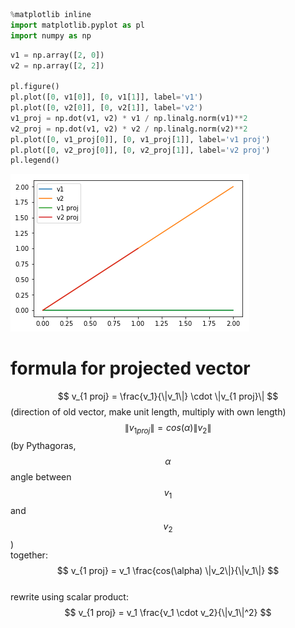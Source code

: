 

```python
%matplotlib inline
import matplotlib.pyplot as pl
import numpy as np
```


```python
v1 = np.array([2, 0])
v2 = np.array([2, 2])

pl.figure()
pl.plot([0, v1[0]], [0, v1[1]], label='v1')
pl.plot([0, v2[0]], [0, v2[1]], label='v2')
v1_proj = np.dot(v1, v2) * v1 / np.linalg.norm(v1)**2
v2_proj = np.dot(v1, v2) * v2 / np.linalg.norm(v2)**2
pl.plot([0, v1_proj[0]], [0, v1_proj[1]], label='v1 proj')
pl.plot([0, v2_proj[0]], [0, v2_proj[1]], label='v2 proj')
pl.legend()
```

![png](/_posts/scalar_product_1_1.png)


# formula for projected vector
$$ v_{1 proj} = \frac{v_1}{\|v_1\|} \cdot \|v_{1 proj}\| $$ (direction of old vector, make unit length, multiply with own length)  
$$ \|v_{1 proj}\| = cos(\alpha) \|v_2\| $$ (by Pythagoras, $$\alpha$$ angle between $$v_1$$ and $$v_2$$)  
together:  
$$ v_{1 proj} = v_1 \frac{cos(\alpha) \|v_2\|}{\|v_1\|} $$  
rewrite using scalar product:  
$$ v_{1 proj} = v_1 \frac{v_1 \cdot v_2}{\|v_1\|^2} $$
